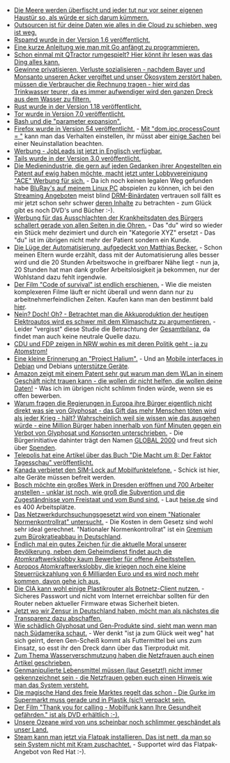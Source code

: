 * [Die Meere werden überfischt und jeder tut nur vor seiner eigenen Haustür so, als würde er sich darum kümmern.](https://www.heise.de/tp/features/Der-grosse-Fischzug-3718149.html)
* [Outsourcen ist für deine Daten wie alles in die Cloud zu schieben, weg ist weg.](https://blog.fefe.de/?ts=a7c06c8e)
* [Rspamd wurde in der Version 1.6 veröffentlicht.](http://www.phoronix.com/scan.php?page=news_item&px=rspamd-1.6-Released)
* [Eine kurze Anleitung wie man mit Go anfängt zu programmieren.](https://opensource.com/article/17/6/getting-started-go)
* [Schon einmal mit QTractor rumgespielt? Hier könnt ihr lesen was das Ding alles kann.](https://opensource.com/article/17/6/qtractor-audio)
* [Gewinne privatisieren, Verluste sozialisieren - nachdem Bayer und Monsanto unseren Acker vergiftet und unser Ökosystem zerstört haben, müssen die Verbraucher die Rechnung tragen - hier wird das Trinkwasser teurer, da es immer aufwendiger wird den ganzen Dreck aus dem Wasser zu filtern.](http://www.sonnenseite.com/de/politik/trinkwasser-preissteigerung-bis-zu-45-prozent-erwartet.html)
* [Rust wurde in der Version 1.18 veröffentlicht.](https://www.pro-linux.de/news/1/24826/rust-118-vorgestellt.html)
* [Tor wurde in Version 7.0 veröffentlicht.](https://blog.torproject.org/blog/tor-browser-70-released)
* [Bash und die "parameter expansion".](https://opensource.com/article/17/6/bash-parameter-expansion)
* [Firefox wurde in Version 54 veröffentlicht.](https://www.pro-linux.de/news/1/24839/firefox-54-freigegeben.html) - [Mit "dom.ipc.processCount = <int>"](https://www.heise.de/forum/heise-online/News-Kommentare/Firefox-54-mit-Multiprozess-Architektur/Re-warum-nicht-ein-Task-pro-Tab-Und-den-task-dann-bitte-auch-entsprechend-bene/posting-30538551/show/) kann man das Verhalten einstellen, ihr müsst aber [einige Sachen](https://www.heise.de/forum/heise-online/News-Kommentare/Firefox-54-mit-Multiprozess-Architektur/Re-FF-bleibt-alternativlos/posting-30538108/show/) bei einer Neuinstallation beachten.
* [Werbung - JobLeads ist jetzt in Englisch verfügbar.](https://www.jobleads.de)
* [Tails wurde in der Version 3.0 veröffentlicht.](https://www.pro-linux.de/news/1/24838/tails-30-basiert-auf-debian-9-stretch.html)
* [Die Medienindustrie, die gern auf jeden Gedanken ihrer Angestellten ein Patent auf ewig haben möchte, macht jetzt unter Lobbyvereinigung "ACE" Werbung für sich.](https://www.heise.de/newsticker/meldung/30-internationale-Medienunternehmen-bilden-Allianz-gegen-Piraterie-3743059.html) - Da ich noch keinen legalen Weg gefunden habe [BluRay's auf meinem Linux PC](https://www.heise.de/forum/heise-online/News-Kommentare/30-internationale-Medienunternehmen-bilden-Allianz-gegen-Piraterie/This-DVD-cannot-be-played-in-your-region/posting-30540540/show/) abspielen zu können, ich bei den [Streaming Angeboten](https://www.heise.de/forum/heise-online/News-Kommentare/30-internationale-Medienunternehmen-bilden-Allianz-gegen-Piraterie/wo-wann-und-auf-welchem-Geraet-es-will-ach-ja/posting-30538717/show/) meist blind [DRM-Binärdaten](https://www.heise.de/forum/heise-online/News-Kommentare/30-internationale-Medienunternehmen-bilden-Allianz-gegen-Piraterie/Liebe-internationale-Medienunternehmen/posting-30537473/show/) vertrauen soll fällt es mir jetzt schon sehr schwer [deren Inhalte](https://www.heise.de/forum/heise-online/News-Kommentare/30-internationale-Medienunternehmen-bilden-Allianz-gegen-Piraterie/Wer-definiert-was-legal-ist/posting-30537352/show/) zu betrachten - zum Glück gibt es noch DVD's und Bücher :-).
* [Werbung für das Ausschlachten der Krankheitsdaten des Bürgers schallert gerade von allen Seiten in die Ohren.](https://www.heise.de/newsticker/meldung/Digitalgipfel-Mit-eHealth-und-Big-Data-kommt-die-Praezisionsmedizin-3742912.html) - Das "du" wird so wieder ein Stück mehr dezimiert und durch ein "Kategorie XYZ" ersetzt - Das "du" ist im übrigen nicht mehr der Patient sondern ein Kunde.
* [Die Lüge der Automatisierung, aufgedeckt von Matthias Becker.](https://www.heise.de/tp/features/Ein-Hoffnungstraeger-der-nur-enttaeuschen-kann-3728723.html) - Schon meinen Eltern wurde erzählt, dass mit der Automatisierung alles besser wird und die 20 Stunden Arbeitswoche in greifbarer Nähe liegt - nun ja, 20 Stunden hat man dank großer Arbeitslosigkeit ja bekommen, nur der Wohlstand dazu fehlt irgendwie.
* [Der Film "Code of survival" ist endlich erschienen.](http://www.codeofsurvival.de) - Wie die meisten komplexeren Filme läuft er nicht überall und wenn dann nur zu arbeitnehmerfeindlichen Zeiten. Kaufen kann man den bestimmt bald [hier](http://shop.denkmalfilm.tv/main_bigware_29.php?bigPfad=20&sort=3a&language=de).
* [Nein? Doch! Oh? - Betrachtet man die Akkuproduktion der heutigen Elektroautos wird es schwer mit dem Klimaschutz zu argumentieren.](https://www.golem.de/news/umwelt-elektroautos-kein-mittel-zur-co2-reduktion-1706-128385.html) - Leider "vergisst" diese Studie die Betrachtung der [Gesamtbilanz](https://forum.golem.de/kommentare/automobil/umwelt-elektroautos-kein-mittel-zur-co2-reduktion/aehm-....-gesamtbilanz/110077,4832404,4832404,read.html#msg-4832404), da findet man auch keine neutrale Quelle dazu.
* [CDU und FDP zeigen in NRW wohin es mit deren Politik geht - ja zu Atomstrom!](http://www.sonnenseite.com/de/politik/energiewende-verkehrt-nrw-macht-salto-rueckwaerts.html)
* [Eine kleine Erinnerung an "Project Halium".](https://halium.org/) - Und an [Mobile interfaces in Debian](https://lists.debian.org/debian-mobile/) und Debians [unterstütze Geräte](https://wiki.debian.org/Mobile#Devices).
* [Amazon zeigt mit einem Patent sehr gut warum man dem WLan in einem Geschäft nicht trauen kann - die wollen dir nicht helfen, die wollen deine Daten!](https://www.heise.de/newsticker/meldung/Amazon-Patent-soll-Preisvergleiche-im-Geschaeft-verhindern-3745315.html) - Was ich im übrigen nicht schlimm finden würde, wenn sie es offen bewerben.
* [Warum fragen die Regierungen in Europa ihre Bürger eigentlich nicht direkt was sie von Glyphosat - das Gift das mehr Menschen töten wird als jeder Krieg - hält? Wahrscheinlich weil sie wissen wie das ausgehen würde - eine Million Bürger haben innerhalb von fünf Minuten gegen ein Verbot von Glyphosat und Konsorten unterschrieben.](http://www.sonnenseite.com/de/zukunft/ueber-eine-million-europaeerinnen-unterschrieben-gegen-glyphosat.html) - Die Bürgerinitiative dahinter trägt den Namen [GLOBAL 2000](https://www.global2000.at/) und freut sich über [Spenden](https://www.global2000.at/spenden).
* [Telepolis hat eine Artikel über das Buch "Die Macht um 8: Der Faktor Tagesschau" veröffentlicht.](https://www.heise.de/tp/features/Es-handelt-sich-um-Missbrauch-der-Deutungshoheit-3741117.html)
* [Kanada verbietet den SIM-Lock auf Mobilfunktelefone.](https://www.heise.de/newsticker/meldung/Kanada-verbietet-SIM-Locks-3745092.html) - Schick ist hier, alte Geräte müssen befreit werden.
* [Bosch möchte ein großes Werk in Dresden eröffnen und 700 Arbeiter anstellen - unklar ist noch, wie groß die Subvention und die Zugeständnisse vom Freistaat und vom Bund sind.](https://www.golem.de/news/mems-bosch-plant-eine-milliarde-euro-fuer-chip-werk-in-dresden-1706-128401.html) - Laut [heise.de](https://www.heise.de/newsticker/meldung/Milliarde-fuer-die-Chip-Industrie-Bosch-will-in-Dresden-fertigen-3744441.html) sind es 400 Arbeitsplätze.
* [Das Netzwerkdurchsuchungsgesetzt wird von einem "Nationaler Normenkontrollrat" untersucht.](https://www.heise.de/newsticker/meldung/Normenkontrollrat-zerpflueckt-geplantes-Netzwerkdurchsetzungsgesetz-3744596.html) - Die Kosten in dem Gesetz sind wohl sehr ideal gerechnet. "Nationaler Normenkontrollrat" ist ein [Gremium zum Bürokratieabbau in Deutschland](https://de.wikipedia.org/wiki/Nationaler_Normenkontrollrat).
* [Endlich mal ein gutes Zeichen für die aktuelle Moral unserer Bevölkerung, neben dem Geheimdienst findet auch die Atomkraftwerkslobby kaum Bewerber für offene Arbeitsstellen.](https://www.heise.de/newsticker/meldung/Bundesamt-sieht-Frachkraeftemangel-im-Atomsektor-3745347.html)
* [Apropos Atomkraftwerkslobby, die kriegen noch eine kleine Steuerrückzahlung von 6 Milliarden Euro und es wird noch mehr kommen, davon gehe ich aus.](http://www1.wdr.de/daserste/monitor/videos/video-klage-mit-ansage-noch-mehr-milliardengeschenke-an-die-atomindustrie-100.html)
* [Die CIA kann wohl einige Plastikrouter als Botnetz-Client nutzen.](https://www.heise.de/newsticker/meldung/Cherry-Blossom-CIA-betreibt-angeblich-Router-Botnet-3745711.html) - Sicheres Passwort und nicht vom Internet erreichbar sollten für den Router neben aktueller Firmware etwas Sicherheit bieten.
* [Jetzt wo wir Zensur in Deutschland haben, möcht man als nächstes die Transparenz dazu abschaffen.](https://www.heise.de/newsticker/meldung/Gericht-Google-muss-Verweise-auf-geloeschte-Links-unterlassen-3745908.html)
* [Wie schädlich Glyphosat und Gen-Produkte sind, sieht man wenn man nach Südamerika schaut.](https://netzfrauen.org/2017/06/15/vergiftetes-suedamerika/) - Wer denkt "ist ja zum Glück weit weg" hat sich geirrt, deren Gen-Scheiß kommt als Futtermittel bei uns zum Einsatz, so esst ihr den Dreck dann über das Tierprodukt mit.
* [Zum Thema Wasserverschmutzung haben die Netzfrauen auch einen Artikel geschrieben.](https://netzfrauen.org/2017/06/14/guelle-verschmutzung/)
* [Genmanipulierte Lebensmittel müssen (laut Gesetzt!) nicht immer gekennzeichnet sein - die Netzfrauen geben euch einen Hinweis wie man das System versteht.](https://netzfrauen.org/2016/08/16/wie-man-in-einer-pestizidverseuchten-welt-ueberlebt-the-real-world-challenge-of-surviving-in-a-world-swimming-in-pesticides/)
* [Die magische Hand des freie Marktes regelt das schon - Die Gurke im Supermarkt muss gerade und in Plastik (sic!) verpackt sein.](https://netzfrauen.org/2017/06/12/gurken/)
* [Der Film "Thank you for calling - Mobilfunk kann Ihre Gesundheit gefährden." ist als DVD erhältlich :-).](https://shop.diagnose-funk.org/DVD-Thank-you-for-calling-TY4C-85-Minuten-Privatlizenz)
* [Unsere Ozeane wird von uns scheinbar noch schlimmer geschändet als unser Land.](https://netzfrauen.org/2017/06/18/weltmeere/)
* [Steam kann man jetzt via Flatpak installieren. Das ist nett, da man so sein System nicht mit Kram zuschachtet.](http://www.phoronix.com/scan.php?page=news_item&px=Flatpak-Steam-Flathub) - Supportet wird das Flatpak-Angebot von Red Hat :-).
